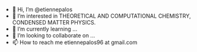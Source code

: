 - 👋 Hi, I’m @etiennepalos
- 👀 I’m interested in THEORETICAL AND COMPUTATIONAL CHEMISTRY, CONDENSED MATTER PHYSICS.
- 🌱 I’m currently learning ...
- 💞️ I’m looking to collaborate on ...
- 📫 How to reach me etiennepalos96 at gmail.com

<!---
etiennepalos/etiennepalos is a ✨ special ✨ repository because its `README.md` (this file) appears on your GitHub profile.
You can click the Preview link to take a look at your changes.
--->

